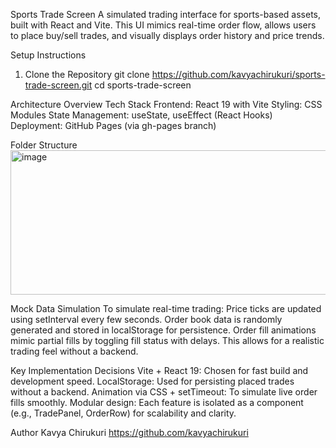 Sports Trade Screen
A simulated trading interface for sports-based assets, built with React and Vite. This UI mimics real-time order flow, allows users to place buy/sell trades, and visually displays order history and price trends.

Setup Instructions
1. Clone the Repository
git clone https://github.com/kavyachirukuri/sports-trade-screen.git
cd sports-trade-screen

Architecture Overview
Tech Stack
Frontend: React 19 with Vite
Styling: CSS Modules
State Management: useState, useEffect (React Hooks)
Deployment: GitHub Pages (via gh-pages branch)

Folder Structure
<img width="738" height="231" alt="image" src="https://github.com/user-attachments/assets/3e58d249-1e51-4f6b-8452-53ffce1ba648" />

Mock Data Simulation
To simulate real-time trading:
Price ticks are updated using setInterval every few seconds.
Order book data is randomly generated and stored in localStorage for persistence.
Order fill animations mimic partial fills by toggling fill status with delays.
This allows for a realistic trading feel without a backend.

Key Implementation Decisions
Vite + React 19: Chosen for fast build and development speed.
LocalStorage: Used for persisting placed trades without a backend.
Animation via CSS + setTimeout: To simulate live order fills smoothly.
Modular design: Each feature is isolated as a component (e.g., TradePanel, OrderRow) for scalability and clarity.

Author
Kavya Chirukuri
https://github.com/kavyachirukuri
